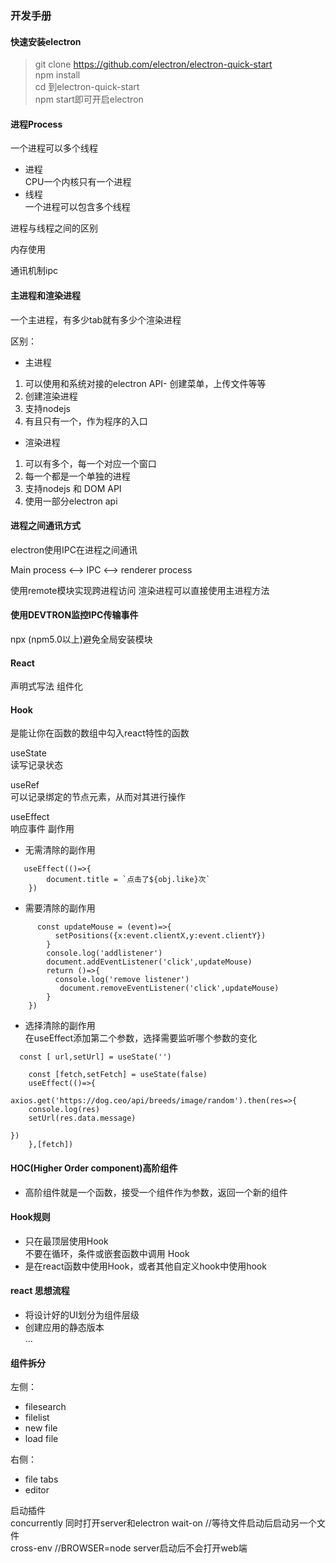 ### 开发手册

#### 快速安装electron
 > git clone https://github.com/electron/electron-quick-start   
 >npm install   
 cd 到electron-quick-start   
   npm start即可开启electron


#### 进程Process

一个进程可以多个线程

- 进程   
CPU一个内核只有一个进程
- 线程    
一个进程可以包含多个线程

进程与线程之间的区别  

内存使用

通讯机制ipc

#### 主进程和渲染进程  
一个主进程，有多少tab就有多少个渲染进程

区别：
- 主进程  
1. 可以使用和系统对接的electron API- 创建菜单，上传文件等等  
2. 创建渲染进程
3. 支持nodejs
4. 有且只有一个，作为程序的入口

- 渲染进程
1. 可以有多个，每一个对应一个窗口
2. 每一个都是一个单独的进程
3. 支持nodejs 和 DOM API
4. 使用一部分electron api


#### 进程之间通讯方式
electron使用IPC在进程之间通讯

Main process <--> IPC <--> renderer process

使用remote模块实现跨进程访问
渲染进程可以直接使用主进程方法

#### 使用DEVTRON监控IPC传输事件

npx (npm5.0以上)避免全局安装模块

#### React

声明式写法
组件化


#### Hook
是能让你在函数的数组中勾入react特性的函数   

useState  
读写记录状态   

useRef   
可以记录绑定的节点元素，从而对其进行操作   

useEffect  
响应事件
副作用   
- 无需清除的副作用   
```
   useEffect(()=>{
        document.title = `点击了${obj.like}次`
    })
```
- 需要清除的副作用
```
      const updateMouse = (event)=>{
          setPositions({x:event.clientX,y:event.clientY})
        }
        console.log('addlistener')
        document.addEventListener('click',updateMouse)
        return ()=>{
          console.log('remove listener')
           document.removeEventListener('click',updateMouse)
        }
    })
```
- 选择清除的副作用   
在useEffect添加第二个参数，选择需要监听哪个参数的变化
```
  const [ url,setUrl] = useState('')
  
    const [fetch,setFetch] = useState(false)
    useEffect(()=>{

axios.get('https://dog.ceo/api/breeds/image/random').then(res=>{
    console.log(res)
    setUrl(res.data.message)

})
    },[fetch])
```

#### HOC(Higher Order component)高阶组件   
- 高阶组件就是一个函数，接受一个组件作为参数，返回一个新的组件  


#### Hook规则

- 只在最顶层使用Hook   
不要在循环，条件或嵌套函数中调用 Hook  
- 是在react函数中使用Hook，或者其他自定义hook中使用hook


#### react 思想流程
- 将设计好的UI划分为组件层级  
- 创建应用的静态版本  
...

#### 组件拆分  
左侧：   
- filesearch   
- filelist
- new file
- load file 

右侧：
- file tabs
- editor

启动插件   
concurrently   同时打开server和electron
wait-on //等待文件启动后启动另一个文件    
cross-env  //BROWSER=node server启动后不会打开web端   






